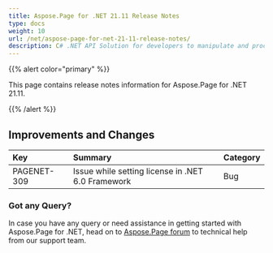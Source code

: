 ```yaml
---
title: Aspose.Page for .NET 21.11 Release Notes
type: docs
weight: 10
url: /net/aspose-page-for-net-21-11-release-notes/
description: C# .NET API Solution for developers to manipulate and process PS, EPS, and XPS files. Release Notes of Aspose.Page API solution for .NET | Release 2021.11
---
```


{{% alert color="primary" %}}

This page contains release notes information for Aspose.Page for .NET 21.11.

{{% /alert %}}
## **Improvements and Changes**

|**Key**|**Summary**|**Category**|
| :- | :- | :- |
|PAGENET-309|Issue while setting license in .NET 6.0 Framework|Bug|

### **Got any Query?**
In case you have any query or need assistance in getting started with Aspose.Page for .NET, head on to [Aspose.Page forum](https://forum.aspose.com/c/page/39) to technical help from our support team.
